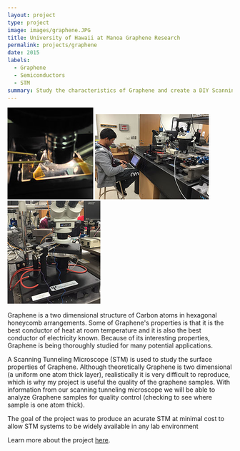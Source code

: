 ```yaml
---
layout: project
type: project
image: images/graphene.JPG
title: University of Hawaii at Manoa Graphene Research
permalink: projects/graphene
date: 2015
labels:
  - Graphene
  - Semiconductors
  - STM
summary: Study the characteristics of Graphene and create a DIY Scanning Tunneling Microscope.
---
```

<div class="ui small rounded images">
  <img class="ui image" src="../images/graphene1.jpg">
  <img class="ui image" src="../images/graphene2.jpg">
  <img class="ui image" src="../images/graphene3.jpg">
</div>

Graphene is a two dimensional structure of Carbon atoms in hexagonal honeycomb arrangements.  Some of Graphene's properties is that it is the best conductor of heat at room temperature and it is also the best conductor of electricity known.  Because of its interesting properties, Graphene is being thoroughly studied for many potential applications. 
 
A Scanning Tunneling Microscope (STM) is used to study the surface properties of Graphene. Although theoretically Graphene is two dimensional (a uniform one atom thick layer), realistically it is very difficult to reproduce, which is why my project is useful the quality of the graphene samples.  With information from our scanning tunneling microscope we will be able to analyze Graphene samples for quality control (checking to see where sample is one atom thick).  

The goal of the project was to produce an acurate STM at minimal cost to allow STM systems to be widely available in any lab environment

Learn more about the project [here](http://keanur.wixsite.com/stm-spring2016).
